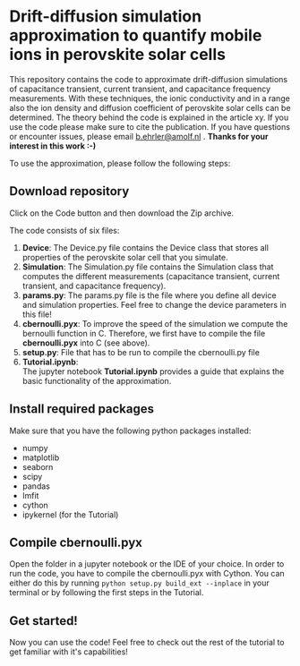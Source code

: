 # Drift-diffusion simulation approximation to quantify mobile ions in perovskite solar cells

This repository contains the code to approximate drift-diffusion simulations of capacitance transient, current transient, and capacitance frequency measurements. With these techniques, the ionic conductivity and in a range also the ion density and diffusion coefficient of perovskite solar cells can be determined. The theory behind the code is explained in the article xy. If you use the code please make sure to cite the publication. If you have questions or encounter issues, please email b.ehrler@amolf.nl . **Thanks for your interest in this work :-)**

To use the approximation, please follow the following steps: 

## Download repository
Click on the Code button and then download the Zip archive.

The code consists of six files: 
1. **Device**:
The Device.py file contains the Device class that stores all properties of the perovskite solar cell that you simulate. 
2. **Simulation**:
The Simulation.py file contains the Simulation class that computes the different measurements (capacitance transient, current transient, and capacitance frequency).
3. **params.py**:
The params.py file is the file where you define all device and simulation properties. Feel free to change the device parameters in this file! 
4. **cbernoulli.pyx**:
To improve the speed of the simulation we compute the bernoulli function in C. Therefore, we first have to compile the file **cbernoulli.pyx** into C (see above). 
5. **setup.py**:
File that has to be run to compile the cbernoulli.py file  
5. **Tutorial.ipynb**:  
The jupyter notebook **Tutorial.ipynb**  provides a guide that explains the basic functionality of the approximation. 

## Install required packages 
Make sure that you have the following python packages installed: 
- numpy 
- matplotlib
- seaborn
- scipy
- pandas
- lmfit
- cython 
- ipykernel (for the Tutorial)

## Compile cbernoulli.pyx
Open the folder in a jupyter notebook or the IDE of your choice. In order to run the code, you have to compile the cbernoulli.pyx with Cython. You can either do this by running `python setup.py build_ext --inplace` in your terminal or by following the first steps in the Tutorial. 

## Get started! 
Now you can use the code! Feel free to check out the rest of the tutorial to get familiar with it's capabilities!


